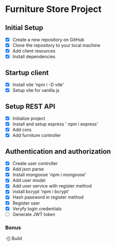 # Furniture Store Project

## Initial Setup
- [x] Create a new repository on GitHub
- [x] Clone the repository to your local machine
- [x] Add client resources
- [x] Install dependencies

## Startup client
- [x] Install vite 'npm i -D vite'
- [x] Setup vite for vanilla js

## Setup REST API
- [x] Initialize project
- [x] Install and setup express ' npm i express'
- [x] Add cors
- [x] Add furniture controller

## Authentication and authorization
- [x] Create user controller
- [x] Add json parse
- [x] Install mongoose 'npm i mongoose'
- [x] Add user model
- [x] Add user service with register method
- [x] install bcrypt 'npm i bcrypt'
- [x] Hash password in register method
- [x] Register user
- [x] Veryfy login credentials
- [ ] Generate JWT token

### Bonus
-[] Build